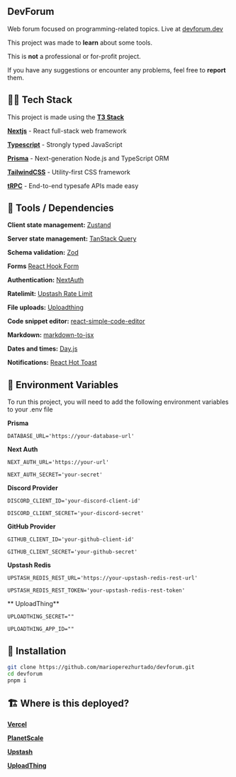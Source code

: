 ## DevForum

Web forum focused on programming-related topics. Live at [devforum.dev](https://devforum.dev/)

This project was made to **learn** about some tools.

This is **not** a professional or for-profit project.

If you have any suggestions or encounter any problems, feel free to **report** them.

## 🧑‍💻 Tech Stack

This project is made using the **[T3 Stack](https://create.t3.gg/)**

**[Nextjs](https://nextjs.org/)** - React full-stack web framework

**[Typescript](https://www.typescriptlang.org/)** - Strongly typed JavaScript

**[Prisma](https://www.prisma.io/)** - Next-generation Node.js and TypeScript ORM

**[TailwindCSS](https://tailwindcss.com/)** - Utility-first CSS framework

**[tRPC](https://trpc.io/)** - End-to-end typesafe APIs made easy

## 🔧 Tools / Dependencies

**Client state management:** [Zustand](https://github.com/pmndrs/zustand)

**Server state management:** [TanStack Query](https://tanstack.com/query/latest)

**Schema validation:** [Zod](https://github.com/colinhacks/zod)

**Forms** [React Hook Form](https://github.com/react-hook-form/react-hook-form)

**Authentication:** [NextAuth](https://next-auth.js.org/)

**Ratelimit:** [Upstash Rate Limit](https://github.com/upstash/ratelimit)

**File uploads:** [Uploadthing](https://github.com/pingdotgg/uploadthing)

**Code snippet editor:** [react-simple-code-editor](https://github.com/react-simple-code-editor/react-simple-code-editor)

**Markdown:** [markdown-to-jsx](https://github.com/probablyup/markdown-to-jsx)

**Dates and times:** [Day.js](https://day.js.org/)

**Notifications:** [React Hot Toast](https://react-hot-toast.com/)

## 💬 Environment Variables

To run this project, you will need to add the following environment variables to your .env file

**Prisma**

`DATABASE_URL='https://your-database-url'`

**Next Auth**

`NEXT_AUTH_URL='https://your-url'`

`NEXT_AUTH_SECRET='your-secret'`

**Discord Provider**

`DISCORD_CLIENT_ID='your-discord-client-id'`

`DISCORD_CLIENT_SECRET='your-discord-secret'`

**GitHub Provider**

`GITHUB_CLIENT_ID='your-github-client-id'`

`GITHUB_CLIENT_SECRET='your-github-secret'`

**Upstash Redis**

`UPSTASH_REDIS_REST_URL='https://your-upstash-redis-rest-url'`

`UPSTASH_REDIS_REST_TOKEN='your-upstash-redis-rest-token'`

** UploadThing**

`UPLOADTHING_SECRET=""`

`UPLOADTHING_APP_ID=""`

## 🚀 Installation

```bash
git clone https://github.com/marioperezhurtado/devforum.git
cd devforum
pnpm i
```

## 🏗️ Where is this deployed?

**[Vercel](https://vercel.com/)**

**[PlanetScale](https://planetscale.com/)**

**[Upstash](https://upstash.com/)**

**[UploadThing](https://uploadthing.com/)**

